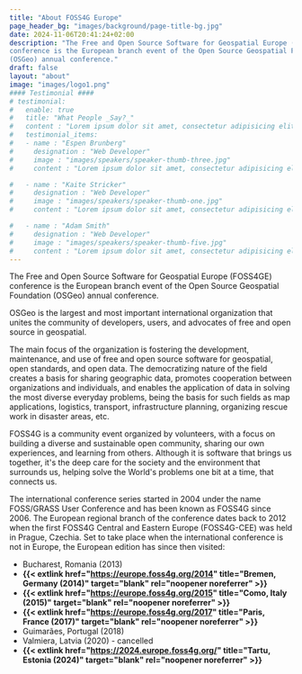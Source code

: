 ```yaml
---
title: "About FOSS4G Europe"
page_header_bg: "images/background/page-title-bg.jpg"
date: 2024-11-06T20:41:24+02:00
description: "The Free and Open Source Software for Geospatial Europe (FOSS4GE)
conference is the European branch event of the Open Source Geospatial Foundation
(OSGeo) annual conference."
draft: false
layout: "about"
image: "images/logo1.png"
#### Testimonial ####
# testimonial:
#   enable: true
#   title: "What People _Say?_"
#   content : "Lorem ipsum dolor sit amet, consectetur adipisicing elit. Deleniti aliquid vero harum rerum voluptates, ab, ullam."
#   testimonial_items:
#   - name : "Espen Brunberg"
#     designation : "Web Developer"
#     image : "images/speakers/speaker-thumb-three.jpg"
#     content : "Lorem ipsum dolor sit amet, consectetur adipisicing elit. Reiciendis voluptate modi sunt placeat in vel illo dolorem, atque maxime voluptates optio fugit iure cum ipsa quo quaerat! Veritatis, modi. Laudantium provident deleniti earum voluptas delectus, labore dolor dolorem amet expedita."

#   - name : "Kaite Stricker"
#     designation : "Web Developer"
#     image : "images/speakers/speaker-thumb-one.jpg"
#     content : "Lorem ipsum dolor sit amet, consectetur adipisicing elit. Reiciendis voluptate modi sunt placeat in vel illo dolorem, atque maxime voluptates optio fugit iure cum ipsa quo quaerat! Veritatis, modi. Laudantium provident deleniti earum voluptas delectus, labore dolor dolorem amet expedita."

#   - name : "Adam Smith"
#     designation : "Web Developer"
#     image : "images/speakers/speaker-thumb-five.jpg"
#     content : "Lorem ipsum dolor sit amet, consectetur adipisicing elit. Reiciendis voluptate modi sunt placeat in vel illo dolorem, atque maxime voluptates optio fugit iure cum ipsa quo quaerat! Veritatis, modi. Laudantium provident deleniti earum voluptas delectus, labore dolor dolorem amet expedita."
---
```


The Free and Open Source Software for Geospatial Europe (FOSS4GE) conference is the
European branch event of the Open Source Geospatial Foundation (OSGeo) annual
conference.

OSGeo is the largest and most important international organization
that unites the community of developers, users, and advocates of free and
open source in geospatial.

The main focus of the organization is fostering the development, maintenance,
and use of free and open source software for geospatial, open standards, and
open data. The democratizing nature of the field creates a basis for sharing
geographic data, promotes cooperation between organizations and individuals,
and enables the application of data in solving the most diverse everyday
problems, being the basis for such fields as map applications, logistics,
transport, infrastructure planning, organizing rescue work in
disaster areas, etc.

FOSS4G is a community event organized by volunteers, with a focus on
building a diverse and sustainable open community, sharing our own experiences,
and learning from others. Although it is software that brings us together, it's
the deep care for the society and the environment that surrounds us, helping
solve the World's problems one bit at a time, that connects us.

The international conference series started in 2004 under the name FOSS/GRASS
User Conference and has been known as FOSS4G since 2006. The European regional
branch of the conference dates back to 2012 when the first FOSS4G Central and
Eastern Europe (FOSS4G-CEE) was held in Prague, Czechia. Set to take place when
the international conference is not in Europe, the European edition has since
then visited:
- Bucharest, Romania (2013)
- **{{< extlink href="https://europe.foss4g.org/2014" title="Bremen, Germany (2014)" target="blank" rel="noopener noreferrer" >}}**
- **{{< extlink href="https://europe.foss4g.org/2015" title="Como, Italy (2015)" target="blank" rel="noopener noreferrer" >}}**
- **{{< extlink href="https://europe.foss4g.org/2017" title="Paris, France (2017)" target="blank" rel="noopener noreferrer" >}}**
- Guimarães, Portugal (2018)
- Valmiera, Latvia (2020) - cancelled
- **{{< extlink href="https://2024.europe.foss4g.org/" title="Tartu, Estonia (2024)" target="blank" rel="noopener noreferrer" >}}**
